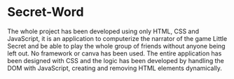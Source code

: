 # Secret-Word
The whole project has been developed using only HTML, CSS and JavaScript, it is an application to computerize the narrator of the game Little Secret and be able to play the whole group of friends without anyone being left out. No framework or canva has been used. The entire application has been designed with CSS and the logic has been developed by handling the DOM with JavaScript, creating and removing HTML elements dynamically.
